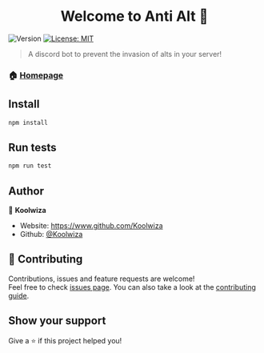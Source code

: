 <h1 align="center">Welcome to Anti Alt 👋</h1>
<p>
  <img alt="Version" src="https://img.shields.io/badge/version-1.0.1-blue.svg?cacheSeconds=2592000?style=for-the-badge" />
  <a href="#" target="_blank">
    <img alt="License: MIT" src="https://img.shields.io/badge/License-MIT-yellow.svg?style=for-the-badge" />
  </a>
</p>

> A discord bot to prevent the invasion of alts in your server!

### 🏠 [Homepage](https://github.com/Koolwiza/AntiAlt/tree/main)

## Install

```sh
npm install
```

## Run tests

```sh
npm run test
```

## Author

👤 **Koolwiza**

* Website: https://www.github.com/Koolwiza
* Github: [@Koolwiza](https://github.com/Koolwiza)

## 🤝 Contributing

Contributions, issues and feature requests are welcome!<br />Feel free to check [issues page](https://github.com/Koolwiza/AntiAlt/blob/main/.github/ISSUE-TEMPLATE.md). You can also take a look at the [contributing guide](https://github.com/Koolwiza/AntiAlt/blob/main/.github/CONTRIBUTING.md).

## Show your support

Give a ⭐️ if this project helped you!
